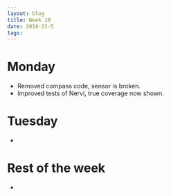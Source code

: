 ```yaml
---
layout: blog
title: Week 10
date: 2018-11-5
tags:
---
```

# Monday
* Removed compass code, sensor is broken.
* Improved tests of Nervi, true coverage now shown.

# Tuesday
* 

# Rest of the week
* 
